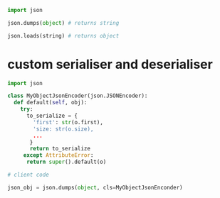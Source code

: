 ```python
import json

json.dumps(object) # returns string

json.loads(string) # returns object
```

# custom serialiser and deserialiser

```python
import json

class MyObjectJsonEncoder(json.JSONEncoder):
  def default(self, obj):
    try:
      to_serialize = {
        'first': str(o.first),
        'size: str(o.size),
        ...
       }
       return to_serialize
     except AttributeError:
      return super().default(o)
```

```python
# client code

json_obj = json.dumps(object, cls=MyObjectJsonEnconder)
```
   
